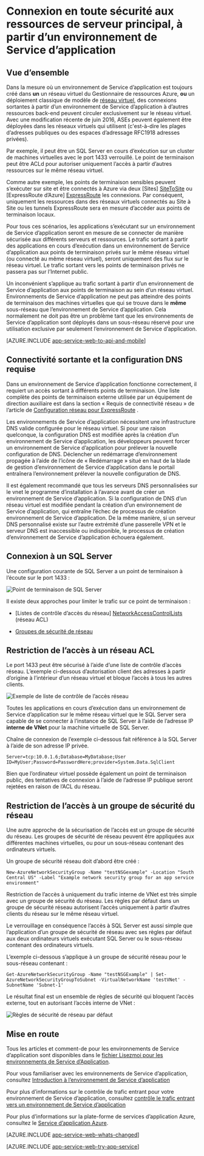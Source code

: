 <properties 
    pageTitle="Connexion en toute sécurité aux ressources de serveur principal, à partir d’un environnement de Service d’application" 
    description="Obtenir des informations sur la façon de connecter en toute sécurité aux ressources de serveur principal dans un environnement de Service d’application." 
    services="app-service" 
    documentationCenter="" 
    authors="stefsch" 
    manager="wpickett" 
    editor=""/>

<tags 
    ms.service="app-service" 
    ms.workload="na" 
    ms.tgt_pltfrm="na" 
    ms.devlang="na" 
    ms.topic="article" 
    ms.date="10/04/2016" 
    ms.author="stefsch"/>   

# <a name="securely-connecting-to-backend-resources-from-an-app-service-environment"></a>Connexion en toute sécurité aux ressources de serveur principal, à partir d’un environnement de Service d’application #

## <a name="overview"></a>Vue d’ensemble ##
Dans la mesure où un environnement de Service d’application est toujours créé dans **un** un réseau virtuel du Gestionnaire de ressources Azure, **ou** un déploiement classique de modèle de [réseau virtuel][virtualnetwork], des connexions sortantes à partir d’un environnement de Service d’application à d’autres ressources back-end peuvent circuler exclusivement sur le réseau virtuel.  Avec une modification récente de juin 2016, ASEs peuvent également être déployées dans les réseaux virtuels qui utilisent (c'est-à-dire les plages d’adresses publiques ou des espaces d’adressage RFC1918 adresses privées).  

Par exemple, il peut être un SQL Server en cours d’exécution sur un cluster de machines virtuelles avec le port 1433 verrouillé.  Le point de terminaison peut être ACLd pour autoriser uniquement l’accès à partir d’autres ressources sur le même réseau virtuel.  

Comme autre exemple, les points de terminaison sensibles peuvent s’exécuter sur site et être connectés à Azure via deux [Sites] [ SiteToSite] ou [ExpressRoute d’Azure] [ ExpressRoute] les connexions.  Par conséquent, uniquement les ressources dans des réseaux virtuels connectés au Site à Site ou les tunnels ExpressRoute sera en mesure d’accéder aux points de terminaison locaux.

Pour tous ces scénarios, les applications s’exécutant sur un environnement de Service d’application seront en mesure de se connecter de manière sécurisée aux différents serveurs et ressources.  Le trafic sortant à partir des applications en cours d’exécution dans un environnement de Service d’application aux points de terminaison privés sur le même réseau virtuel (ou connecté au même réseau virtuel), seront uniquement des flux sur le réseau virtuel.  Le trafic sortant vers les points de terminaison privés ne passera pas sur l’Internet public.

Un inconvénient s’applique au trafic sortant à partir d’un environnement de Service d’application aux points de terminaison au sein d’un réseau virtuel.  Environnements de Service d’application ne peut pas atteindre des points de terminaison des machines virtuelles que qui se trouve dans le **même** sous-réseau que l’environnement de Service d’application.  Cela normalement ne doit pas être un problème tant que les environnements de Service d’application sont déployés dans un sous-réseau réservé pour une utilisation exclusive par seulement l’environnement de Service d’application.

[AZURE.INCLUDE [app-service-web-to-api-and-mobile](../../includes/app-service-web-to-api-and-mobile.md)] 

## <a name="outbound-connectivity-and-dns-requirements"></a>Connectivité sortante et la configuration DNS requise ##
Dans un environnement de Service d’application fonctionne correctement, il requiert un accès sortant à différents points de terminaison. Une liste complète des points de terminaison externe utilisée par un équipement de direction auxiliaire est dans la section « Requis de connectivité réseau » de l’article de [Configuration réseau pour ExpressRoute](app-service-app-service-environment-network-configuration-expressroute.md#required-network-connectivity) .

Les environnements de Service d’application nécessitent une infrastructure DNS valide configurée pour le réseau virtuel.  Si pour une raison quelconque, la configuration DNS est modifiée après la création d’un environnement de Service d’application, les développeurs peuvent forcer un environnement de Service d’application pour prélever la nouvelle configuration de DNS.  Déclencher un redémarrage d’environnement propagée à l’aide de l’icône de « Redémarrage » situé en haut de la blade de gestion d’environnement de Service d’application dans le portail entraînera l’environnement prélever la nouvelle configuration de DNS.

Il est également recommandé que tous les serveurs DNS personnalisées sur le vnet le programme d’installation à l’avance avant de créer un environnement de Service d’application.  Si la configuration de DNS d’un réseau virtuel est modifiée pendant la création d’un environnement de Service d’application, qui entraîne l’échec de processus de création environnement de Service d’application.  De la même manière, si un serveur DNS personnalisé existe sur l’autre extrémité d’une passerelle VPN et le serveur DNS est inaccessible ou indisponible, le processus de création d’environnement de Service d’application échouera également.

## <a name="connecting-to-a-sql-server"></a>Connexion à un SQL Server
Une configuration courante de SQL Server a un point de terminaison à l’écoute sur le port 1433 :

![Point de terminaison de SQL Server][SqlServerEndpoint]

Il existe deux approches pour limiter le trafic sur ce point de terminaison :


- [Listes de contrôle d’accès du réseau] [ NetworkAccessControlLists] (réseau ACL)

- [Groupes de sécurité de réseau][NetworkSecurityGroups]


## <a name="restricting-access-with-a-network-acl"></a>Restriction de l’accès à un réseau ACL

Le port 1433 peut être sécurisé à l’aide d’une liste de contrôle d’accès réseau.  L’exemple ci-dessous d’autorisation client des adresses à partir d’origine à l’intérieur d’un réseau virtuel et bloque l’accès à tous les autres clients.

![Exemple de liste de contrôle de l’accès réseau][NetworkAccessControlListExample]

Toutes les applications en cours d’exécution dans un environnement de Service d’application sur le même réseau virtuel que le SQL Server sera capable de se connecter à l’instance de SQL Server à l’aide de l’adresse IP **interne de VNet** pour la machine virtuelle de SQL Server.  

Chaîne de connexion de l’exemple ci-dessous fait référence à la SQL Server à l’aide de son adresse IP privée.

    Server=tcp:10.0.1.6;Database=MyDatabase;User ID=MyUser;Password=PasswordHere;provider=System.Data.SqlClient

Bien que l’ordinateur virtuel possède également un point de terminaison public, des tentatives de connexion à l’aide de l’adresse IP publique seront rejetées en raison de l’ACL du réseau. 

## <a name="restricting-access-with-a-network-security-group"></a>Restriction de l’accès à un groupe de sécurité du réseau
Une autre approche de la sécurisation de l’accès est un groupe de sécurité du réseau.  Les groupes de sécurité de réseau peuvent être appliquées aux différentes machines virtuelles, ou pour un sous-réseau contenant des ordinateurs virtuels.

Un groupe de sécurité réseau doit d’abord être créé :

    New-AzureNetworkSecurityGroup -Name "testNSGexample" -Location "South Central US" -Label "Example network security group for an app service environment"

Restriction de l’accès à uniquement du trafic interne de VNet est très simple avec un groupe de sécurité du réseau.  Les règles par défaut dans un groupe de sécurité réseau autorisent l’accès uniquement à partir d’autres clients du réseau sur le même réseau virtuel.

Le verrouillage en conséquence l’accès à SQL Server est aussi simple que l’application d’un groupe de sécurité de réseau avec ses règles par défaut aux deux ordinateurs virtuels exécutant SQL Server ou le sous-réseau contenant des ordinateurs virtuels.

L’exemple ci-dessous s’applique à un groupe de sécurité réseau pour le sous-réseau contenant :

    Get-AzureNetworkSecurityGroup -Name "testNSGExample" | Set-AzureNetworkSecurityGroupToSubnet -VirtualNetworkName 'testVNet' -SubnetName 'Subnet-1'
    
Le résultat final est un ensemble de règles de sécurité qui bloquent l’accès externe, tout en autorisant l’accès interne de VNet :

![Règles de sécurité de réseau par défaut][DefaultNetworkSecurityRules]


## <a name="getting-started"></a>Mise en route
Tous les articles et comment-de pour les environnements de Service d’application sont disponibles dans le [fichier Lisezmoi pour les environnements de Service d’Application](../app-service/app-service-app-service-environments-readme.md).

Pour vous familiariser avec les environnements de Service d’application, consultez [Introduction à l’environnement de Service d’application][IntroToAppServiceEnvironment]

Pour plus d’informations sur le contrôle de trafic entrant pour votre environnement de Service d’application, consultez [contrôle le trafic entrant vers un environnement de Service d’application][ControlInboundASE]

Pour plus d’informations sur la plate-forme de services d’application Azure, consultez le [Service d’application Azure][AzureAppService].

[AZURE.INCLUDE [app-service-web-whats-changed](../../includes/app-service-web-whats-changed.md)]

[AZURE.INCLUDE [app-service-web-try-app-service](../../includes/app-service-web-try-app-service.md)]
 

<!-- LINKS -->
[virtualnetwork]: https://azure.microsoft.com/documentation/articles/virtual-networks-faq/
[ControlInboundTraffic]:  http://azure.microsoft.com/documentation/articles/app-service-app-service-environment-control-inbound-traffic/
[SiteToSite]: https://azure.microsoft.com/documentation/articles/vpn-gateway-site-to-site-create/
[ExpressRoute]: http://azure.microsoft.com/services/expressroute/
[NetworkAccessControlLists]: https://azure.microsoft.com/documentation/articles/virtual-networks-acl/
[NetworkSecurityGroups]: https://azure.microsoft.com/documentation/articles/virtual-networks-nsg/
[IntroToAppServiceEnvironment]:  http://azure.microsoft.com/documentation/articles/app-service-app-service-environment-intro/
[AzureAppService]: http://azure.microsoft.com/documentation/articles/app-service-value-prop-what-is/ 
[ControlInboundASE]:  http://azure.microsoft.com/documentation/articles/app-service-app-service-environment-control-inbound-traffic/ 

<!-- IMAGES -->
[SqlServerEndpoint]: ./media/app-service-app-service-environment-securely-connecting-to-backend-resources/SqlServerEndpoint01.png
[NetworkAccessControlListExample]: ./media/app-service-app-service-environment-securely-connecting-to-backend-resources/NetworkAcl01.png
[DefaultNetworkSecurityRules]: ./media/app-service-app-service-environment-securely-connecting-to-backend-resources/DefaultNetworkSecurityRules01.png 
